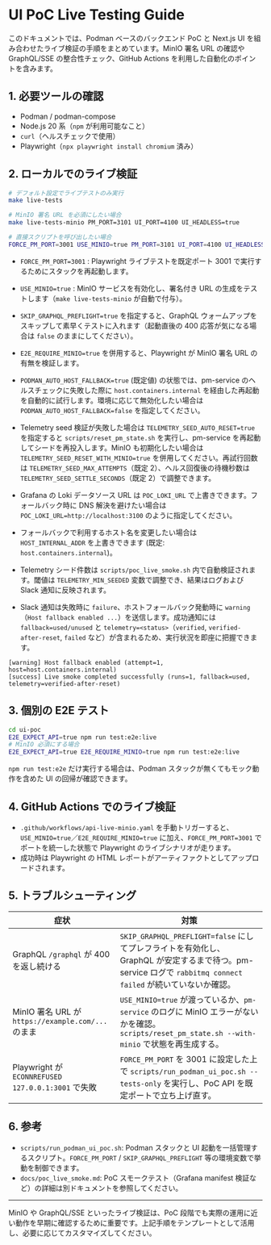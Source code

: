 # UI PoC Live Testing Guide

このドキュメントでは、Podman ベースのバックエンド PoC と Next.js UI を組み合わせたライブ検証の手順をまとめています。MinIO 署名 URL の確認や GraphQL/SSE の整合性チェック、GitHub Actions を利用した自動化のポイントを含みます。

## 1. 必要ツールの確認
- Podman / podman-compose
- Node.js 20 系（`npm` が利用可能なこと）
- `curl`（ヘルスチェックで使用）
- Playwright（`npx playwright install chromium` 済み）

## 2. ローカルでのライブ検証
```bash
# デフォルト設定でライブテストのみ実行
make live-tests

# MinIO 署名 URL を必須にしたい場合
make live-tests-minio PM_PORT=3101 UI_PORT=4100 UI_HEADLESS=true

# 直接スクリプトを呼び出したい場合
FORCE_PM_PORT=3001 USE_MINIO=true PM_PORT=3101 UI_PORT=4100 UI_HEADLESS=true scripts/run_podman_ui_poc.sh --tests-only
```

- `FORCE_PM_PORT=3001` : Playwright ライブテストを既定ポート 3001 で実行するためにスタックを再起動します。
- `USE_MINIO=true` : MinIO サービスを有効化し、署名付き URL の生成をテストします（`make live-tests-minio` が自動で付与）。
- `SKIP_GRAPHQL_PREFLIGHT=true` を指定すると、GraphQL ウォームアップをスキップして素早くテストに入れます（起動直後の 400 応答が気になる場合は `false` のままにしてください）。
- `E2E_REQUIRE_MINIO=true` を併用すると、Playwright が MinIO 署名 URL の有無を検証します。

- `PODMAN_AUTO_HOST_FALLBACK=true` (既定値) の状態では、pm-service のヘルスチェックに失敗した際に `host.containers.internal` を経由した再起動を自動的に試行します。環境に応じて無効化したい場合は `PODMAN_AUTO_HOST_FALLBACK=false` を指定してください。
- Telemetry seed 検証が失敗した場合は `TELEMETRY_SEED_AUTO_RESET=true` を指定すると `scripts/reset_pm_state.sh` を実行し、pm-service を再起動してシードを再投入します。MinIO も初期化したい場合は `TELEMETRY_SEED_RESET_WITH_MINIO=true` を併用してください。再試行回数は `TELEMETRY_SEED_MAX_ATTEMPTS`（既定 2）、ヘルス回復後の待機秒数は `TELEMETRY_SEED_SETTLE_SECONDS`（既定 2）で調整できます。
- Grafana の Loki データソース URL は `POC_LOKI_URL` で上書きできます。フォールバック時に DNS 解決を避けたい場合は `POC_LOKI_URL=http://localhost:3100` のように指定してください。
- フォールバックで利用するホスト名を変更したい場合は `HOST_INTERNAL_ADDR` を上書きできます (既定: `host.containers.internal`)。
- Telemetry シード件数は `scripts/poc_live_smoke.sh` 内で自動検証されます。閾値は `TELEMETRY_MIN_SEEDED` 変数で調整でき、結果はログおよび Slack 通知に反映されます。
- Slack 通知は失敗時に `failure`、ホストフォールバック発動時に `warning`（`Host fallback enabled ...`）を送信します。成功通知には `fallback=used/unused` と `telemetry=<status>`（`verified`, `verified-after-reset`, `failed` など）が含まれるため、実行状況を即座に把握できます。

```
[warning] Host fallback enabled (attempt=1, host=host.containers.internal)
[success] Live smoke completed successfully (runs=1, fallback=used, telemetry=verified-after-reset)
```

## 3. 個別の E2E テスト
```bash
cd ui-poc
E2E_EXPECT_API=true npm run test:e2e:live
# MinIO 必須にする場合
E2E_EXPECT_API=true E2E_REQUIRE_MINIO=true npm run test:e2e:live
```
`npm run test:e2e` だけ実行する場合は、Podman スタックが無くてもモック動作を含めた UI の回帰が確認できます。

## 4. GitHub Actions でのライブ検証
- `.github/workflows/api-live-minio.yaml` を手動トリガーすると、`USE_MINIO=true`／`E2E_REQUIRE_MINIO=true` に加え、`FORCE_PM_PORT=3001` でポートを統一した状態で Playwright のライブシナリオが走ります。
- 成功時は Playwright の HTML レポートがアーティファクトとしてアップロードされます。

## 5. トラブルシューティング
| 症状 | 対策 |
| ---- | ---- |
| GraphQL `/graphql` が 400 を返し続ける | `SKIP_GRAPHQL_PREFLIGHT=false` にしてプレフライトを有効化し、GraphQL が安定するまで待つ。pm-service ログで `rabbitmq connect failed` が続いていないか確認。 |
| MinIO 署名 URL が `https://example.com/...` のまま | `USE_MINIO=true` が渡っているか、`pm-service` のログに MinIO エラーがないかを確認。`scripts/reset_pm_state.sh --with-minio` で状態を再生成する。 |
| Playwright が `ECONNREFUSED 127.0.0.1:3001` で失敗 | `FORCE_PM_PORT` を 3001 に設定した上で `scripts/run_podman_ui_poc.sh --tests-only` を実行し、PoC API を既定ポートで立ち上げ直す。 |

## 6. 参考
- `scripts/run_podman_ui_poc.sh`: Podman スタックと UI 起動を一括管理するスクリプト。`FORCE_PM_PORT` / `SKIP_GRAPHQL_PREFLIGHT` 等の環境変数で挙動を制御できます。
- `docs/poc_live_smoke.md`: PoC スモークテスト（Grafana manifest 検証など）の詳細は別ドキュメントを参照してください。

---
MinIO や GraphQL/SSE といったライブ検証は、PoC 段階でも実際の運用に近い動作を早期に確認するために重要です。上記手順をテンプレートとして活用し、必要に応じてカスタマイズしてください。
